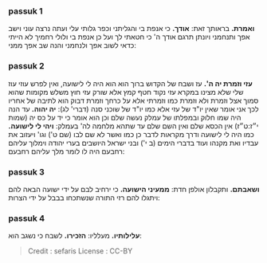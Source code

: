 
### passuk 1
<b>ואמרת.</b> בראותך זאת:
<b>אודך.</b> כי אנפת בי והגליתני וכפר גלותי עלי ועתה נרצה עוני וישב אפך ותנחמני ויונתן תרגם אודך ה' כי חטאתי לך ועל כן אנפת בי ולולי רחמיך לא הייתי כדאי לשוב אפך ולנחמני והנה שב אפך ממני:

### passuk 2
<b>עזי וזמרת יה ה'.</b> עז ושבח של הקדוש ברוך הוא הוא היה לי לישועה, ואין לפרש עוזי עוז שלי שלא מצינו במקרא עזי נקוד חטף קמץ אלא שורק עזי חוץ משלש מקומות שהוא סמוך אצל וזמרת ולא וזמרת כמו וזמרתי אלא על כרחך וזמרת דבוק הוא לתיבה של אחריו לכך אני אומר שאין יו"ד של עזי אלא כמו יו"ד של שוכני סנה (דברי' לג):
<b>יה יהוה.</b> עד הנה היה שמו חלוק ובמפלתו של עמלק נעשה שלם וכן הוא אומר כי יד על כס יה (שמות י״ז:ט״ז) אין הכסא שלם ואין השם שלם עד שתהא מלחמה לה' בעמלק:
<b>ויהי לי לישועה.</b> כמו היה לי לישועה ודרך מקראות לדבר כן כמו ואשר לא שם לבו (שם ט') וגו' ויעזוב את עבדיו ואת מקנהו ועוד בדברי הימים (ב י') ובני ישראל היושבים בערי יהודה וימלוך עליהם רחבעם היה לו לומר מלך עליהם רחבעם:

### passuk 3
<b>ושאבתם.</b> ותקבלון אולפן חדת:
<b>ממעיני הישועה.</b> כי ירחיב לבם על ידי ישועה הבאה להם ויתגלו להם רזי התורה שנשתכחו בבבל על ידי הצרות:

### passuk 4
<b>עלילותיו.</b> מעלליו:
<b>הזכירו.</b> לשבח כי נשגב הוא:

>Credit : sefaris
>License : CC-BY